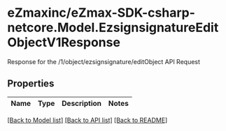 # eZmaxinc/eZmax-SDK-csharp-netcore.Model.EzsignsignatureEditObjectV1Response
Response for the /1/object/ezsignsignature/editObject API Request
## Properties

Name | Type | Description | Notes
------------ | ------------- | ------------- | -------------

[[Back to Model list]](../README.md#documentation-for-models) [[Back to API list]](../README.md#documentation-for-api-endpoints) [[Back to README]](../README.md)

